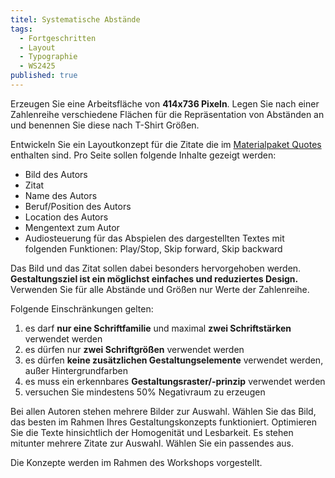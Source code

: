 ```yaml
---
titel: Systematische Abstände
tags: 
  - Fortgeschritten
  - Layout
  - Typographie
  - WS2425
published: true
---
```


Erzeugen Sie eine Arbeitsfläche von **414x736 Pixeln**. Legen Sie nach einer Zahlenreihe verschiedene Flächen für die Repräsentation von Abständen an und benennen Sie diese nach T-Shirt Größen.

Entwickeln Sie ein Layoutkonzept für die Zitate die im [Materialpaket Quotes](../../download/workshops/systematische-proportionen-und-abstaende/quotes-v3.zip) enthalten sind. Pro Seite sollen folgende Inhalte gezeigt werden:
- Bild des Autors
- Zitat
- Name des Autors
- Beruf/Position des Autors
- Location des Autors
- Mengentext zum Autor
- Audiosteuerung für das Abspielen des dargestellten Textes mit folgenden Funktionen: Play/Stop, Skip forward, Skip backward

Das Bild und das Zitat sollen dabei besonders hervorgehoben werden. **Gestaltungsziel ist ein möglichst einfaches und reduziertes Design.** Verwenden Sie für alle Abstände und Größen nur Werte der Zahlenreihe.

Folgende Einschränkungen gelten: 
1. es darf **nur eine Schriftfamilie** und maximal **zwei Schriftstärken** verwendet werden
2. es dürfen nur **zwei Schriftgrößen** verwendet werden
3. es dürfen **keine zusätzlichen Gestaltungselemente** verwendet werden, außer Hintergrundfarben
4. es muss ein erkennbares **Gestaltungsraster/-prinzip** verwendet werden
5. versuchen Sie mindestens 50% Negativraum zu erzeugen

Bei allen Autoren stehen mehrere Bilder zur Auswahl. Wählen Sie das Bild, das besten im Rahmen Ihres Gestaltungskonzepts funktioniert. Optimieren Sie die Texte hinsichtlich der Homogenität und Lesbarkeit. Es stehen mitunter mehrere Zitate zur Auswahl. Wählen Sie ein passendes aus.

Die Konzepte werden im Rahmen des Workshops vorgestellt.
